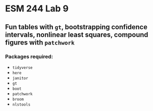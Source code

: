 # ESM 244 Lab 9
## Fun tables with `gt`, bootstrapping confidence intervals, nonlinear least squares, compound figures with `patchwork`

### Packages required: 

- `tidyverse`
- `here`
- `janitor`
- `gt`
- `boot`
- `patchwork`
- `broom`
- `nlstools`


